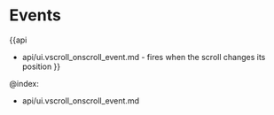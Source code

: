 
Events
=======

{{api
- api/ui.vscroll_onscroll_event.md - fires when the scroll changes its position
}}

@index:
- api/ui.vscroll_onscroll_event.md


